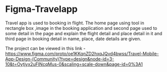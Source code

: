 # Figma-Travelapp 
Travel app is used to booking in flight. The home page using tool in rectangle box ,image in the booking application and second page used to some detail in the page and explain the flight detail and place detail in it and third page in booking detail in name, place, date details are given.


The project can be viewed in this link - https://www.figma.com/proto/oe1KKqnZD2hxqJQvd4bwss/Travel-Mobile-App-Design-(Community)?type=design&node-id=3-10&t=Oytjyx2uFINcqMus-0&scaling=scale-down&page-id=0%3A1 
